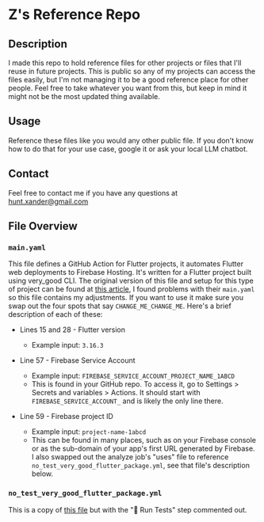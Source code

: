 # Z's Reference Repo

## Description

I made this repo to hold reference files for other projects or files that I'll reuse in future projects. This is public so any of my projects can access the files easily, but I'm not managing it to be a good reference place for other people. Feel free to take whatever you want from this, but keep in mind it might not be the most updated thing available.

## Usage

Reference these files like you would any other public file. If you don't know how to do that for your use case, google it or ask your local LLM chatbot.

## Contact

Feel free to contact me if you have any questions at hunt.xander@gmail.com

## File Overview

### `main.yaml`

This file defines a GitHub Action for Flutter projects, it automates Flutter web deployments to Firebase Hosting. It's written for a Flutter project built using very_good CLI. The original version of this file and setup for this type of project can be found at [this article](https://medium.com/@quen09t/automating-flutter-web-deployments-to-firebase-hosting-using-github-actions-4893e4f17135), I found problems with their `main.yaml` so this file contains my adjustments. If you want to use it make sure you swap out the four spots that say `CHANGE_ME_CHANGE_ME`. Here's a brief description of each of these:

- Lines 15 and 28 - Flutter version

  - Example input: `3.16.3`

- Line 57 - Firebase Service Account

  - Example input: `FIREBASE_SERVICE_ACCOUNT_PROJECT_NAME_1ABCD`
  - This is found in your GitHub repo. To access it, go to Settings > Secrets and variables > Actions. It should start with `FIREBASE_SERVICE_ACCOUNT_` and is likely the only line there.

- Line 59 - Firebase project ID

  - Example input: `project-name-1abcd`
  - This can be found in many places, such as on your Firebase console or as the sub-domain of your app's first URL generated by Firebase.
    I also swapped out the analyze job's "uses" file to reference `no_test_very_good_flutter_package.yml`, see that file's description below.

### `no_test_very_good_flutter_package.yml`

This is a copy of [this file](https://github.com/VeryGoodOpenSource/very_good_workflows/blob/main/.github/workflows/flutter_package.yml) but with the "🧪 Run Tests" step commented out.
